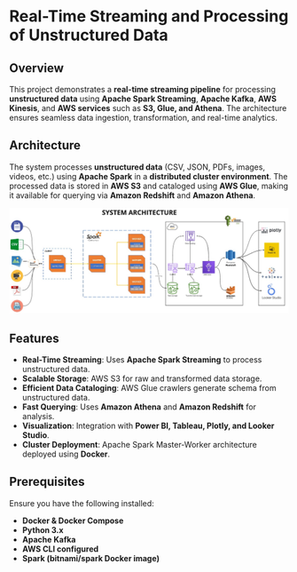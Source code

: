 # Real-Time Streaming and Processing of Unstructured Data

## Overview

This project demonstrates a **real-time streaming pipeline** for processing **unstructured data** using **Apache Spark Streaming**, **Apache Kafka**, **AWS Kinesis**, and **AWS services** such as **S3, Glue, and Athena**. The architecture ensures seamless data ingestion, transformation, and real-time analytics.

## Architecture

The system processes **unstructured data** (CSV, JSON, PDFs, images, videos, etc.) using **Apache Spark** in a **distributed cluster environment**. The processed data is stored in **AWS S3** and cataloged using **AWS Glue**, making it available for querying via **Amazon Redshift** and **Amazon Athena**.

![System Architecture](Architecture.png)

## Features

- **Real-Time Streaming**: Uses **Apache Spark Streaming** to process unstructured data.
- **Scalable Storage**: AWS S3 for raw and transformed data storage.
- **Efficient Data Cataloging**: AWS Glue crawlers generate schema from unstructured data.
- **Fast Querying**: Uses **Amazon Athena** and **Amazon Redshift** for analysis.
- **Visualization**: Integration with **Power BI, Tableau, Plotly, and Looker Studio**.
- **Cluster Deployment**: Apache Spark Master-Worker architecture deployed using **Docker**.

## Prerequisites

Ensure you have the following installed:

- **Docker & Docker Compose**
- **Python 3.x**
- **Apache Kafka**
- **AWS CLI configured**
- **Spark (bitnami/spark Docker image)**
